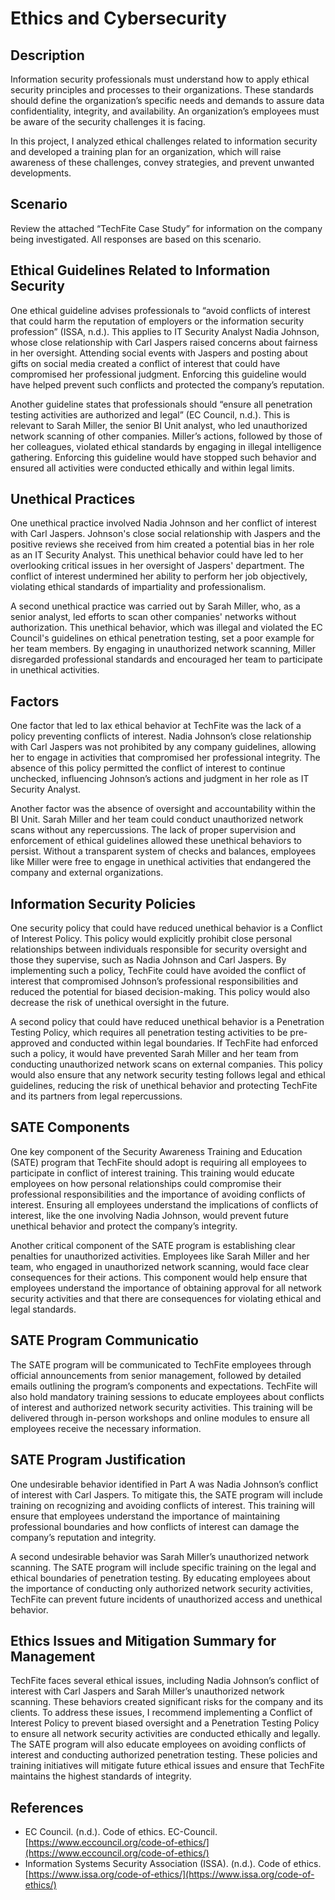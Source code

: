 <h1>Ethics and Cybersecurity</h1>

<h2>Description</h2>

<p>Information security professionals must understand how to apply ethical security principles and processes to their organizations. These standards should define the organization’s specific needs and demands to assure data confidentiality, integrity, and availability. An organization’s employees must be aware of the security challenges it is facing.</p>

<p>In this project, I analyzed ethical challenges related to information security and developed a training plan for an organization, which will raise awareness of these challenges, convey strategies, and prevent unwanted developments.</p>

<h2>Scenario</h2>

Review the attached “TechFite Case Study” for information on the company being investigated. All responses are based on this scenario.

<h2>Ethical Guidelines Related to Information Security</h2>

<p>One ethical guideline advises professionals to “avoid conflicts of interest that could harm the reputation of employers or the information security profession” (ISSA, n.d.). This applies to IT Security Analyst Nadia Johnson, whose close relationship with Carl Jaspers raised concerns about fairness in her oversight. Attending social events with Jaspers and posting about gifts on social media created a conflict of interest that could have compromised her professional judgment. Enforcing this guideline would have helped prevent such conflicts and protected the company’s reputation.</p>

<p></p>Another guideline states that professionals should “ensure all penetration testing activities are authorized and legal” (EC Council, n.d.). This is relevant to Sarah Miller, the senior BI Unit analyst, who led unauthorized network scanning of other companies. Miller’s actions, followed by those of her colleagues, violated ethical standards by engaging in illegal intelligence gathering. Enforcing this guideline would have stopped such behavior and ensured all activities were conducted ethically and within legal limits.</p>

<h2>Unethical Practices</h2>

<p>One unethical practice involved Nadia Johnson and her conflict of interest with Carl Jaspers. Johnson's close social relationship with Jaspers and the positive reviews she received from him created a potential bias in her role as an IT Security Analyst. This unethical behavior could have led to her overlooking critical issues in her oversight of Jaspers' department. The conflict of interest undermined her ability to perform her job objectively, violating ethical standards of impartiality and professionalism.</p>

<p>A second unethical practice was carried out by Sarah Miller, who, as a senior analyst, led efforts to scan other companies' networks without authorization. This unethical behavior, which was illegal and violated the EC Council's guidelines on ethical penetration testing, set a poor example for her team members. By engaging in unauthorized network scanning, Miller disregarded professional standards and encouraged her team to participate in unethical activities.</p>

<h2>Factors</h2>

<p>One factor that led to lax ethical behavior at TechFite was the lack of a policy preventing conflicts of interest. Nadia Johnson’s close relationship with Carl Jaspers was not prohibited by any company guidelines, allowing her to engage in activities that compromised her professional integrity. The absence of this policy permitted the conflict of interest to continue unchecked, influencing Johnson’s actions and judgment in her role as IT Security Analyst.</p>

<p>Another factor was the absence of oversight and accountability within the BI Unit. Sarah Miller and her team could conduct unauthorized network scans without any repercussions. The lack of proper supervision and enforcement of ethical guidelines allowed these unethical behaviors to persist. Without a transparent system of checks and balances, employees like Miller were free to engage in unethical activities that endangered the company and external organizations.</p>

<h2>Information Security Policies</h2>

<p>One security policy that could have reduced unethical behavior is a Conflict of Interest Policy. This policy would explicitly prohibit close personal relationships between individuals responsible for security oversight and those they supervise, such as Nadia Johnson and Carl Jaspers. By implementing such a policy, TechFite could have avoided the conflict of interest that compromised Johnson’s professional responsibilities and reduced the potential for biased decision-making. This policy would also decrease the risk of unethical oversight in the future.</p>

<p>A second policy that could have reduced unethical behavior is a Penetration Testing Policy, which requires all penetration testing activities to be pre-approved and conducted within legal boundaries. If TechFite had enforced such a policy, it would have prevented Sarah Miller and her team from conducting unauthorized network scans on external companies. This policy would also ensure that any network security testing follows legal and ethical guidelines, reducing the risk of unethical behavior and protecting TechFite and its partners from legal repercussions.</p>

<h2>SATE Components</h2>

<p>One key component of the Security Awareness Training and Education (SATE) program that TechFite should adopt is requiring all employees to participate in conflict of interest training. This training would educate employees on how personal relationships could compromise their professional responsibilities and the importance of avoiding conflicts of interest. Ensuring all employees understand the implications of conflicts of interest, like the one involving Nadia Johnson, would prevent future unethical behavior and protect the company’s integrity.</p>

<p>Another critical component of the SATE program is establishing clear penalties for unauthorized activities. Employees like Sarah Miller and her team, who engaged in unauthorized network scanning, would face clear consequences for their actions. This component would help ensure that employees understand the importance of obtaining approval for all network security activities and that there are consequences for violating ethical and legal standards.</p>

<h2>SATE Program Communicatio</h2>

<p>The SATE program will be communicated to TechFite employees through official announcements from senior management, followed by detailed emails outlining the program’s components and expectations. TechFite will also hold mandatory training sessions to educate employees about conflicts of interest and authorized network security activities. This training will be delivered through in-person workshops and online modules to ensure all employees receive the necessary information.</p>

<h2>SATE Program Justification</h2>

<p>One undesirable behavior identified in Part A was Nadia Johnson’s conflict of interest with Carl Jaspers. To mitigate this, the SATE program will include training on recognizing and avoiding conflicts of interest. This training will ensure that employees understand the importance of maintaining professional boundaries and how conflicts of interest can damage the company’s reputation and integrity.</p>

<p>A second undesirable behavior was Sarah Miller’s unauthorized network scanning. The SATE program will include specific training on the legal and ethical boundaries of penetration testing. By educating employees about the importance of conducting only authorized network security activities, TechFite can prevent future incidents of unauthorized access and unethical behavior.</p>

<h2>Ethics Issues and Mitigation Summary for Management</h2>

<p>TechFite faces several ethical issues, including Nadia Johnson’s conflict of interest with Carl Jaspers and Sarah Miller’s unauthorized network scanning. These behaviors created significant risks for the company and its clients. To address these issues, I recommend implementing a Conflict of Interest Policy to prevent biased oversight and a Penetration Testing Policy to ensure all network security activities are conducted ethically and legally. The SATE program will also educate employees on avoiding conflicts of interest and conducting authorized penetration testing. These policies and training initiatives will mitigate future ethical issues and ensure that TechFite maintains the highest standards of integrity.</p>

<h2>References</h2>

- EC Council. (n.d.). Code of ethics. EC-Council. [https://www.eccouncil.org/code-of-ethics/](https://www.eccouncil.org/code-of-ethics/)
- Information Systems Security Association (ISSA). (n.d.). Code of ethics. [https://www.issa.org/code-of-ethics/](https://www.issa.org/code-of-ethics/)
